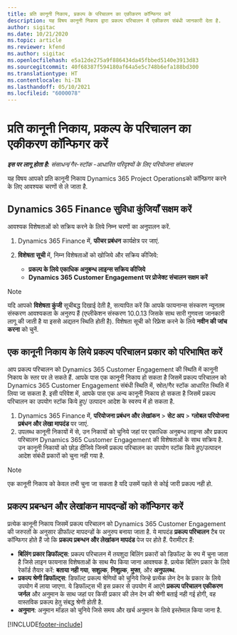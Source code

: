 ```yaml
---
title: प्रति कानूनी निकाय, प्रकल्प के परिचालन का एकीकरण कॉन्फिगर करें
description: यह विषय कानूनी निकाय द्वारा प्रकल्प परिचालन में एकीकरण संबंधी जानकारी देता है.
author: sigitac
ms.date: 10/21/2020
ms.topic: article
ms.reviewer: kfend
ms.author: sigitac
ms.openlocfilehash: e5a12de275a9f886434da45fbbed5140e3913d83
ms.sourcegitcommit: 40f68387f594180af64a5e5c748b6efa188bd300
ms.translationtype: HT
ms.contentlocale: hi-IN
ms.lasthandoff: 05/10/2021
ms.locfileid: "6000078"
---
```

# <a name="configure-project-operations-integration-per-legal-entity"></a>प्रति कानूनी निकाय, प्रकल्प के परिचालन का एकीकरण कॉन्फिगर करें 

_**इस पर लागू होता है:** संसाधन/गैर-स्टॉक -आधारित परिदृश्यों के लिए परियोजना संचालन_

यह विषय आपको प्रति कानूनी निकाय Dynamics 365 Project Operationsको कॉन्फ़िगर करने के लिए आवश्यक चरणों से ले जाता है.

## <a name="enable-feature-keys-in-dynamics-365-finance"></a>Dynamics 365 Finance सुविधा कुंजियाँ सक्षम करें

आवश्यक विशेषताओं को सक्रिय करने के लिये निम्न चरणों का अनुपालन करें.

1. Dynamics 365 Finance में, **फीचर प्रबंधन** कार्यक्षेत्र पर जाएं.
2. **विशेषता सूची** में, निम्न विशेषताओं को खोजिये और सक्रिय कीजिये:
  
    - **प्रकल्प के लिये एकाधिक अनुबन्ध लाइन्स सक्रिय कीजिये**
    - **Dynamics 365 Customer Engagement पर प्रोजेक्ट संचालन सक्षम करें**

> [!NOTE]
> यदि आपको **विशेषता कुंजी** सूचीबद्ध दिखाई देती है, सत्यापित करें कि आपके फायनान्स संस्करण न्यूनतम संस्करण आवश्यकता के अनुरुप हैं (एप्लीकेशन संस्करण 10.0.13 जिसके साथ सारी गुणवत्ता जानकारी लागू की जाती है या इससे अद्यतन स्थिति होती है). विशेषता सूची को रिफ्रेश करने के लिये **नवीन की जांच करना** को चुनें.

## <a name="define-the-project-operations-deployment-scenario-for-a-legal-entity"></a>एक कानूनी निकाय के लिये प्रकल्प परिचालन प्रकार को परिभाषित करें

आप प्रकल्प परिचालन को Dynamics 365 Customer Engagement की स्थिति में कानूनी निकाय के स्तर पर ले सकते हैं. आपके पास एक कानूनी निकाय हो सकता है जिसमें प्रकल्प परिचालन को Dynamics 365 Customer Engagement संबंधी स्थिति में, स्रोत/गैर स्टॉक आधारित स्थिति में लिया जा सकता है. इसी परिवेश में, आपके पास एक अन्य कानूनी निकाय हो सकता है जिसमें प्रकल्प परिचालन का उपयोग स्टॉक किये हुए/ उत्पादन आदेश के स्वरुप में हो सकता है.

1. Dynamics 365 Finance में, **परियोजना प्रबंधन और लेखांकन** > **सेट अप** > **ग्लोबल परियोजना प्रबंधन और लेखा मापदंड** पर जाएं.
2. उपलब्ध कानूनी निकायों में से, उन निकायों को चुनिये जहां पर एकाधिक अनुबन्ध लाइन्स और प्रकल्प परिचालन Dynamics 365 Customer Engagement की विशेषताओं के साथ सक्रिय है. उन कानूनी निकायों को छोड़ दीजिये जिनमें प्रकल्प परिचालन का उपयोग स्टॉक किये हुए/उत्पादन आदेश संबंधी प्रकारों को चुना नही गया है.

> [!NOTE]
> एक कानूनी निकाय को केवल तभी चुना जा सकता है यदि उसमें पहले से कोई जारी प्रकल्प नही हो.

## <a name="configure-project-management-and-accounting-parameters"></a>प्रकल्प प्रबन्धन और लेखांकन मापदन्डों को कॉन्फिगर करें

प्रत्येक कानूनी निकाय जिसमें प्रकल्प परिचालन को Dynamics 365 Customer Engagement की जरुरतों के अनुसार डीफॉल्ट मापदन्डों के अनुरुप बनाया जाता है. ये मापदंड **प्रकल्प परिचालन** टैब पर कॉन्फिगर होते हैं जो कि **प्रकल्प प्रबन्धन और लेखांकन मापदंड** पेज पर होते हैं. पैरामीटर हैं:

  - **बिलिंग प्रकार डिफॉल्ट्स**: प्रकल्प परिचालन में तयशुदा बिलिंग प्रकारों को डिफॉल्ट के रुप में चुना जाता है जिसे लाइन फायनास विशेषताओं के साथ मैप किया जाना आवश्यक है. प्रत्येक बिलिंग प्रकार के लिये रेकॉर्ड तैयार करें: **बताया नही गया**, **सशुल्क**, **निशुल्क**, **मुफ्त**, और **अनुपलब्ध**.
  - **प्रकल्प श्रेणी डिफॉल्ट्स**: डिफॉल्ट प्रकल्प श्रेणियों को चुनिये जिन्हे प्रत्येक लेन देन के प्रकार के लिये उपयोग में लाया जाएगा. ये डिफॉल्ट्स भी इस प्रकार से उपयोग में आएंगे **प्रकल्प परिचालन एकीकरण जर्नल** और अनुमान के साथ जहां पर किसी प्रकार की लेन देन की श्रेणी बताई नही गई होगी, वह वास्तविक प्रकल्प हेतु संबद्ध श्रेणी होती है.
  - **अनुमान**: अनुमान मॉडल को चुनिये जिसे समय और खर्च अनुमान के लिये इस्तेमाल किया जाना है.


[!INCLUDE[footer-include](../includes/footer-banner.md)]